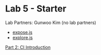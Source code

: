 # Lab 5 - Starter
Lab Partners: Gunwoo Kim (no lab partners)
- [expose.js](./expose.html)
- [explore.js](./explore.html)

[Part 2: CI Introduction](https://github.com/Ereasai/ci-introduction)
